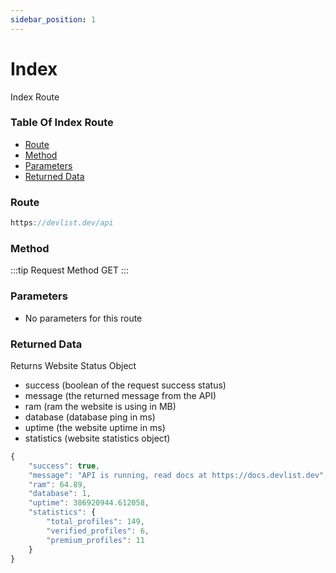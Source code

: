 ```yaml
---
sidebar_position: 1
---
```


# Index

Index Route

### Table Of Index Route

- [Route](#route)
- [Method](#method)
- [Parameters](#parameters)
- [Returned Data](#returned-data)

### Route
```js
https://devlist.dev/api
```

### Method
:::tip Request Method
GET
:::

### Parameters
- No parameters for this route

### Returned Data
Returns Website Status Object
- success (boolean of the request success status)
- message (the returned message from the API)
- ram (ram the website is using in MB)
- database (database ping in ms)
- uptime (the website uptime in ms)
- statistics (website statistics object)
```js
{
    "success": true,
    "message": "API is running, read docs at https://docs.devlist.dev",
    "ram": 64.89,
    "database": 1,
    "uptime": 386920944.612058,
    "statistics": {
        "total_profiles": 149,
        "verified_profiles": 6,
        "premium_profiles": 11
    }
}
```